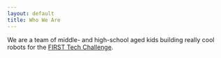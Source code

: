 ```yaml
---
layout: default
title: Who We Are
---
```

We are a team of middle- and high-school aged kids building really cool robots for the [FIRST Tech Challenge](https://firstinspires.org).
